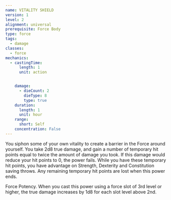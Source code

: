 ```yaml
---
name: VITALITY SHIELD
version: 1
level: 2
alignment: universal
prerequisite: Force Body
type: force
tags:
  - damage
classes:
  - force
mechanics:
  - castingTime:
      length: 1
      unit: action


    damage:
      - dieCount: 2
        dieType: 8
        type: true
    duration:
      length: 1
      unit: hour
    range:
      short: Self
    concentration: False
---
```

You siphon some of your own vitality to create a barrier in the Force around yourself. You take 2d8 true damage, and gain a number of temporary hit points equal to twice the amount of damage you took. If this damage would reduce your hit points to 0, the power fails. While you have these temporary hit points, you have advantage on Strength, Dexterity and Constitution saving throws. Any remaining temporary hit points are lost when this power ends.

Force Potency. When you cast this power using a force slot of 3rd level or higher, the true damage increases by 1d8 for each slot level above 2nd.


    